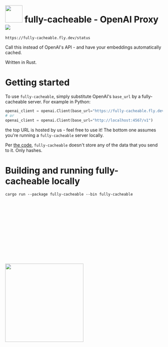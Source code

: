 
<h1>
  <img width="55px" src="https://github.com/user-attachments/assets/c689c8d7-5c05-4c05-8247-49f976a1036d" /> 
  <span>fully-cacheable - OpenAI Proxy</span>

  <a href="https://github.com/fafo-ai/fully-cacheable/actions/workflows/rust.yml">
    <img src="https://github.com/fafo-ai/fully-cacheable/actions/workflows/rust.yml/badge.svg?branch=main" />
  </a>
</h1>

```https://fully-cacheable.fly.dev/status```

Call this instead of OpenAI's API - and have your embeddings automatically cached.

Written in Rust.

# Getting started
To use `fully-cacheable`, simply substitute OpenAI's `base_url` by a fully-cacheable server. For example in Python:

```python
openai_client = openai.Client(base_url="https://fully-cacheable.fly.dev/v1")
# or
openai_client = openai.Client(base_url="http://localhost:4567/v1")
```

the top URL is hosted by us - feel free to use it! The bottom one assumes you're running a `fully-cacheable` server locally.


Per [the code](https://github.com/fafo-ai/fully-cacheable/blob/main/src/main.rs#L25), `fully-cacheable` doesn't store any of the data that you send to it. Only hashes.

# Building and running fully-cacheable locally
```cargo run --package fully-cacheable --bin fully-cacheable```




<img style="margin-top: 200px" width="250px" src="https://github.com/user-attachments/assets/f1602dba-55f8-42ba-85ed-ce52439e2c14" />

